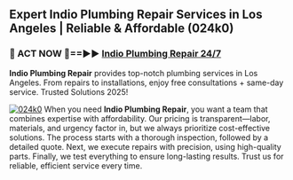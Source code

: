 ## Expert Indio Plumbing Repair Services in Los Angeles | Reliable & Affordable (024k0)  

<h3>🚿 ACT NOW 🌟==►► <a href="https://tinyurl.com/2ne6vx2x" rel="nofollow">Indio Plumbing Repair 24/7</a></h3>

**Indio Plumbing Repair** provides top-notch plumbing services in Los Angeles. From repairs to installations, enjoy free consultations + same-day service. Trusted Solutions 2025!

[![024k0](https://i.imgur.com/4PFF4AK.jpeg)](https://tinyurl.com/2ne6vx2x)
When you need **Indio Plumbing Repair**, you want a team that combines expertise with affordability. Our pricing is transparent—labor, materials, and urgency factor in, but we always prioritize cost-effective solutions. The process starts with a thorough inspection, followed by a detailed quote. Next, we execute repairs with precision, using high-quality parts. Finally, we test everything to ensure long-lasting results. Trust us for reliable, efficient service every time.